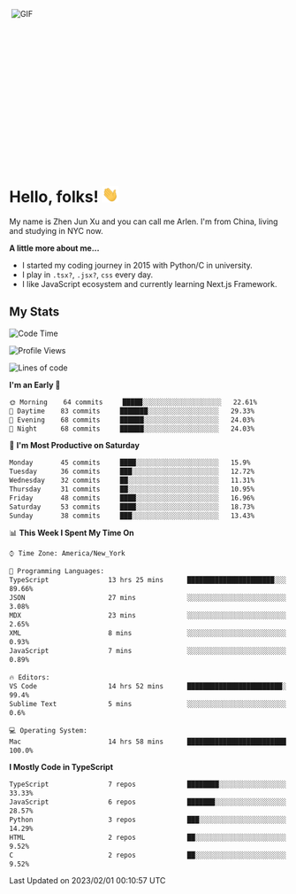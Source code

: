 <img align="right" alt="GIF" src="https://media.giphy.com/media/xUA7bdpLxQhsSQdyog/giphy.gif" width="500" height="320" />

# Hello, folks! <img src="https://raw.githubusercontent.com/arlenxuzj/arlenxuzj/master/assets/wave.gif" width="30px">

My name is Zhen Jun Xu and you can call me Arlen. I'm from China, living and studying in NYC now.

**A little more about me...**

 - I started my coding journey in 2015 with Python/C in university.
 - I play in `.tsx?`, `.jsx?`, `css` every day.
 - I like JavaScript ecosystem and currently learning Next.js Framework.

## My Stats

<!--START_SECTION:waka-->
![Code Time](http://img.shields.io/badge/Code%20Time-3%2C015%20hrs%2054%20mins-blue)

![Profile Views](http://img.shields.io/badge/Profile%20Views-4-blue)

![Lines of code](https://img.shields.io/badge/From%20Hello%20World%20I%27ve%20Written-323%20Thousand%20lines%20of%20code-blue)

**I'm an Early 🐤** 

```text
🌞 Morning    64 commits     █████░░░░░░░░░░░░░░░░░░░░   22.61% 
🌆 Daytime    83 commits     ███████░░░░░░░░░░░░░░░░░░   29.33% 
🌃 Evening    68 commits     ██████░░░░░░░░░░░░░░░░░░░   24.03% 
🌙 Night      68 commits     ██████░░░░░░░░░░░░░░░░░░░   24.03%

```
📅 **I'm Most Productive on Saturday** 

```text
Monday       45 commits     ████░░░░░░░░░░░░░░░░░░░░░   15.9% 
Tuesday      36 commits     ███░░░░░░░░░░░░░░░░░░░░░░   12.72% 
Wednesday    32 commits     ██░░░░░░░░░░░░░░░░░░░░░░░   11.31% 
Thursday     31 commits     ██░░░░░░░░░░░░░░░░░░░░░░░   10.95% 
Friday       48 commits     ████░░░░░░░░░░░░░░░░░░░░░   16.96% 
Saturday     53 commits     ████░░░░░░░░░░░░░░░░░░░░░   18.73% 
Sunday       38 commits     ███░░░░░░░░░░░░░░░░░░░░░░   13.43%

```


📊 **This Week I Spent My Time On** 

```text
⌚︎ Time Zone: America/New_York

💬 Programming Languages: 
TypeScript               13 hrs 25 mins      ██████████████████████░░░   89.66% 
JSON                     27 mins             ░░░░░░░░░░░░░░░░░░░░░░░░░   3.08% 
MDX                      23 mins             ░░░░░░░░░░░░░░░░░░░░░░░░░   2.65% 
XML                      8 mins              ░░░░░░░░░░░░░░░░░░░░░░░░░   0.93% 
JavaScript               7 mins              ░░░░░░░░░░░░░░░░░░░░░░░░░   0.89%

🔥 Editors: 
VS Code                  14 hrs 52 mins      ████████████████████████░   99.4% 
Sublime Text             5 mins              ░░░░░░░░░░░░░░░░░░░░░░░░░   0.6%

💻 Operating System: 
Mac                      14 hrs 58 mins      █████████████████████████   100.0%

```

**I Mostly Code in TypeScript** 

```text
TypeScript               7 repos             ████████░░░░░░░░░░░░░░░░░   33.33% 
JavaScript               6 repos             ███████░░░░░░░░░░░░░░░░░░   28.57% 
Python                   3 repos             ███░░░░░░░░░░░░░░░░░░░░░░   14.29% 
HTML                     2 repos             ██░░░░░░░░░░░░░░░░░░░░░░░   9.52% 
C                        2 repos             ██░░░░░░░░░░░░░░░░░░░░░░░   9.52%

```



 Last Updated on 2023/02/01 00:10:57 UTC
<!--END_SECTION:waka-->
